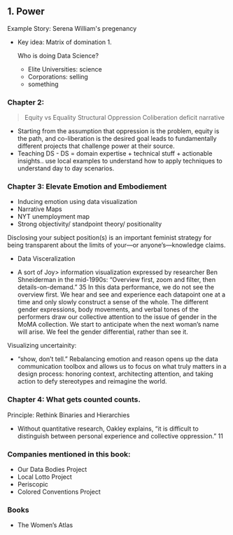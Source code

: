 ## 1. Power
Example Story: Serena William's pregenancy
- Key idea: Matrix of domination
  1. 
  
  Who is doing Data Science? 
    - Elite Universities: science
    - Corporations: selling
    - something

### Chapter 2:

> Equity vs Equality
> Structural Oppression
> Coliberation
> deficit narrative

- Starting from the assumption that oppression is the problem, equity is the path, and co-liberation is the desired goal leads to fundamentally different projects that challenge power at their source. 
- Teaching DS - DS = domain expertise + technical stuff + actionable insights.. use local examples to understand how to apply techniques to understand day to day scenarios.



### Chapter 3: Elevate Emotion and Embodiement
- Inducing emotion using data visualization
- Narrative Maps
- NYT unemployment map
- Strong objectivity/ standpoint theory/ positionality

Disclosing your subject position(s) is an important feminist strategy for being transparent about the limits of your—or anyone’s—knowledge claims. 
 - Data Visceralization
 
 - A sort of Joy> 
information visualization expressed by researcher Ben Shneiderman in the mid-1990s: “Overview first, zoom and filter, then details-on-demand.” 35 In this data performance, we do not see the overview first. We hear and see and experience each datapoint one at a time and only slowly construct a sense of the whole. The different gender expressions, body movements, and verbal tones of the performers draw our collective attention to the issue of gender in the MoMA collection. We start to anticipate when the next woman’s name will arise. We feel the gender differential, rather than see it. 

Visualizing uncertainity:
- “show, don’t tell.” 
 Rebalancing emotion and reason opens up the data communication toolbox and allows us to focus on what truly matters in a design process: honoring context, architecting attention, and taking action to defy stereotypes and reimagine the world. 

### Chapter 4: What gets counted counts. 
Principle: Rethink Binaries and Hierarchies
- Without quantitative research, Oakley explains, “it is difficult to distinguish between personal experience and collective oppression.” 11 



### Companies mentioned in this book:
- Our Data Bodies Project
- Local Lotto Project
- Periscopic
- Colored Conventions Project 

### Books
- The Women’s Atlas 

